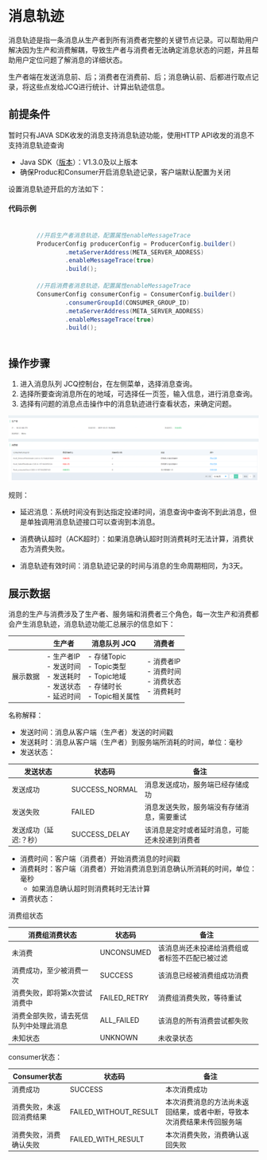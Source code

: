 # 消息轨迹

消息轨迹是指一条消息从生产者到所有消费者完整的关键节点记录。可以帮助用户解决因为生产和消费解耦，导致生产者与消费者无法确定消息状态的问题，并且帮助用户定位问题了解消息的详细状态。

生产者端在发送消息前、后；消费者在消费前、后；消息确认前、后都进行取点记录，将这些点发给JCQ进行统计、计算出轨迹信息。

## 前提条件

暂时只有JAVA SDK收发的消息支持消息轨迹功能，使用HTTP API收发的消息不支持消息轨迹查询

- Java SDK（[版本](https://mvnrepository.com/artifact/com.jdcloud/jcq-java-sdk)）：V1.3.0及以上版本
- 确保Produc和Consumer开启消息轨迹记录，客户端默认配置为关闭


设置消息轨迹开启的方法如下：

#### 代码示例
```Java
        
        //开启生产者消息轨迹，配置属性enableMessageTrace
        ProducerConfig producerConfig = ProducerConfig.builder()
                .metaServerAddress(META_SERVER_ADDRESS)
                .enableMessageTrace(true)
                .build();
                
        //开启消费者消息轨迹，配置属性enableMessageTrace        
        ConsumerConfig consumerConfig = ConsumerConfig.builder()
                .consumerGroupId(CONSUMER_GROUP_ID)
                .metaServerAddress(META_SERVER_ADDRESS)
                .enableMessageTrace(true)
                .build();
                
```

## 操作步骤

1. 进入消息队列 JCQ控制台，在左侧菜单，选择消息查询。
2. 选择所要查询消息所在的地域，可选择任一页签，输入信息，进行消息查询。
3. 选择有问题的消息点击操作中的消息轨迹进行查看状态，来确定问题。

![消息轨迹-01](../../../../../image/Internet-Middleware/Message-Queue/消息轨迹-01.png)

规则：

- 延迟消息：系统时间没有到达指定投递时间，消息查询中查询不到此消息，但是单独调用消息轨迹接口可以查询到本消息。

- 消费确认超时（ACK超时）：如果消息确认超时则消费耗时无法计算，消费状态为消费失败。

- 消息轨迹有效时间：消息轨迹记录的时间与消息的生命周期相同，为3天。

  

## 展示数据

消息的生产与消费涉及了生产者、服务端和消费者三个角色，每一次生产和消费都会产生消息轨迹，消息轨迹功能汇总展示的信息如下：

|          | 生产者                                                  | 消息队列 JCQ                                                 | 消费者                                                  |
| -------- | ------------------------------------------------------- | ------------------------------------------------------------ | ------------------------------------------------------- |
| 展示数据 | - 生产者IP<br/>- 发送时间<br/>- 发送耗时<br/>- 发送状态<br/>- 延迟时间 | - 存储Topic<br/>- Topic类型<br/>- Topic地域<br/>- 存储时长<br/>- Topic相关属性 | - 消费者IP<br/>- 消费时间<br/>- 消费状态<br/>- 消费耗时 |

名称解释：

- 发送时间：消息从客户端（生产者）发送的时间戳
- 发送耗时：消息从客户端（生产者）到服务端所消耗的时间，单位：毫秒
- 发送状态：

| 发送状态              | 状态码         | 备注                                           |
| --------------------- | -------------- | ---------------------------------------------- |
| 发送成功              | SUCCESS_NORMAL | 消息发送成功，服务端已经存储成功               |
| 发送失败              | FAILED         | 消息发送失败，服务端没有存储消息，需要重试     |
| 发送成功（延迟:？秒） | SUCCESS_DELAY  | 该消息是定时或者延时消息，可能还未投递到消费者 |



- 消费时间：客户端（消费者）开始消费消息的时间戳
- 消费耗时：客户端（消费者）开始消费消息到消息确认所消耗的时间，单位：毫秒
  - 如果消息确认超时则消费耗时无法计算
- 消费状态：

消费组状态

| 消费组消费状态                         | 状态码       | 备注                                           |
| -------------------------------------- | ------------ | ---------------------------------------------- |
| 未消费                                 | UNCONSUMED   | 该消息尚还未投递给消费组或者标签不匹配已被过滤 |
| 消费成功，至少被消费一次               | SUCCESS      | 该消息已经被消费组成功消费                     |
| 消费失败，即将第x次尝试消费中          | FAILED_RETRY | 消费组消费失败，等待重试                       |
| 消费全部失败，请去死信队列中处理此消息 | ALL_FAILED   | 该消息的所有消费尝试都失败                     |
| 未知状态                               | UNKNOWN      | 未收录状态                                     |

consumer状态：

| Consumer状态             | 状态码                | 备注                                                         |
| ------------------------ | --------------------- | ------------------------------------------------------------ |
| 消费成功                 | SUCCESS               | 本次消费成功                                                 |
| 消费失败，未返回消费结果 | FAILED_WITHOUT_RESULT | 本次消费消息的方法尚未返回结果，或者中断，导致本次消费结果未传回服务端 |
| 消费失败，消费确认失败   | FAILED_WITH_RESULT    | 本次消费失败，消费确认返回失败                               |

